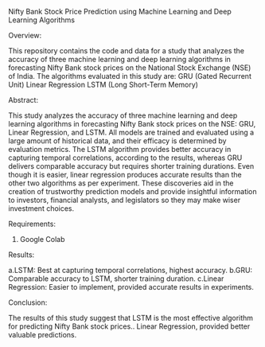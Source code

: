 Nifty Bank Stock Price Prediction using Machine Learning and Deep Learning Algorithms

Overview:

This repository contains the code and data for a study that analyzes the accuracy of three machine learning and deep learning algorithms in forecasting Nifty Bank stock prices on the National Stock Exchange (NSE) of India. The algorithms evaluated in this study are:
GRU (Gated Recurrent Unit)
Linear Regression
LSTM (Long Short-Term Memory)

Abstract:

This study analyzes the accuracy of three machine learning and deep learning algorithms in forecasting Nifty Bank stock prices on the NSE: GRU, Linear Regression, and LSTM. All models are trained and evaluated using a large amount of historical data, and their efficacy is determined by evaluation metrics. The LSTM algorithm provides better accuracy in capturing temporal correlations, according to the results, whereas GRU delivers comparable accuracy but requires shorter training durations. Even though it is easier, linear regression produces accurate results than the other two algorithms as per experiment. These discoveries aid in the creation of trustworthy prediction models and provide insightful information to investors, financial analysts, and legislators so they may make wiser investment choices.

Requirements:

1. Google Colab

Results:

a.LSTM: Best at capturing temporal correlations, highest accuracy.
b.GRU: Comparable accuracy to LSTM, shorter training duration.
c.Linear Regression: Easier to implement, provided accurate results in experiments.

Conclusion:

The results of this study suggest that LSTM is the most effective algorithm for predicting Nifty Bank stock prices.. Linear Regression, provided better valuable predictions.
